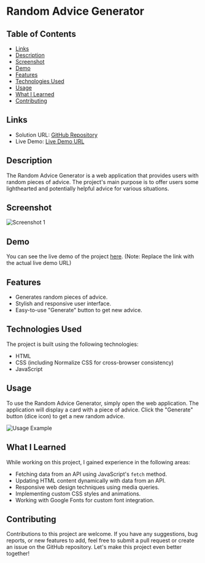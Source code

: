# Random Advice Generator

## Table of Contents

- [Links](#links)
- [Description](#description)
- [Screenshot](#screenshot)
- [Demo](#demo)
- [Features](#features)
- [Technologies Used](#technologies-used)
- [Usage](#usage)
- [What I Learned](#what-i-learned)
- [Contributing](#contributing)

## Links

- Solution URL: [GitHub Repository](https://github.com/your-username/your-repo)
- Live Demo: [Live Demo URL](https://your-project-live-demo-url.com)

## Description

The Random Advice Generator is a web application that provides users with random pieces of advice. The project's main purpose is to offer users some lighthearted and potentially helpful advice for various situations.

## Screenshot

![Screenshot 1](screenshots/screenshot1.png)

## Demo

You can see the live demo of the project [here](https://your-project-live-demo-url.com). (Note: Replace the link with the actual live demo URL)

## Features

- Generates random pieces of advice.
- Stylish and responsive user interface.
- Easy-to-use "Generate" button to get new advice.

## Technologies Used

The project is built using the following technologies:

- HTML
- CSS (including Normalize CSS for cross-browser consistency)
- JavaScript

## Usage

To use the Random Advice Generator, simply open the web application. The application will display a card with a piece of advice. Click the "Generate" button (dice icon) to get a new random advice.

![Usage Example](screenshots/usage.gif)

## What I Learned

While working on this project, I gained experience in the following areas:

- Fetching data from an API using JavaScript's `fetch` method.
- Updating HTML content dynamically with data from an API.
- Responsive web design techniques using media queries.
- Implementing custom CSS styles and animations.
- Working with Google Fonts for custom font integration.

## Contributing

Contributions to this project are welcome. If you have any suggestions, bug reports, or new features to add, feel free to submit a pull request or create an issue on the GitHub repository. Let's make this project even better together!